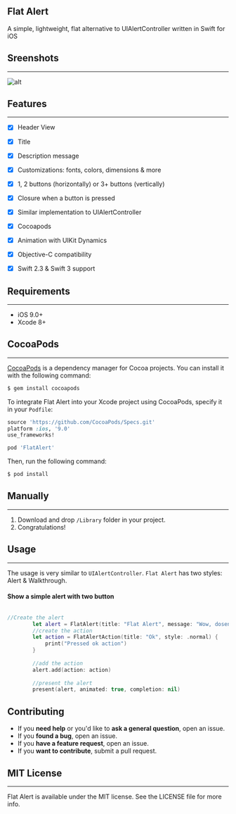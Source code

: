 ## Flat Alert
A simple, lightweight, flat alternative to UIAlertController written in Swift for iOS

## Sreenshots
----------------
![alt](http://i.imgur.com/4QSDh0P.png "http://i.imgur.com/LUR8Vec.png")

## Features
----------------

- [x] Header View
- [x] Title
- [x] Description message
- [x] Customizations: fonts, colors, dimensions & more
- [x] 1, 2 buttons (horizontally) or 3+ buttons (vertically)
- [x] Closure when a button is pressed
- [x] Similar implementation to UIAlertController
- [x] Cocoapods
- [x] Animation with UIKit Dynamics
- [x] Objective-C compatibility
- [x] Swift 2.3 & Swift 3 support


## Requirements
----------------

- iOS 9.0+
- Xcode 8+

## CocoaPods
----------------

[CocoaPods](http://cocoapods.org) is a dependency manager for Cocoa projects. You can install it with the following command:

```bash
$ gem install cocoapods
```

To integrate Flat Alert into your Xcode project using CocoaPods, specify it in your `Podfile`:


```ruby
source 'https://github.com/CocoaPods/Specs.git'
platform :ios, '9.0'
use_frameworks!

pod 'FlatAlert'
```

Then, run the following command:

```bash
$ pod install
```

## Manually
----------------
1. Download and drop ```/Library``` folder in your project.  
2. Congratulations!  

## Usage
----------------
The usage is very similar to `UIAlertController`.
`Flat Alert` has two styles: Alert & Walkthrough.

#### Show a simple alert with two button

```swift

//Create the alert
        let alert = FlatAlert(title: "Flat Alert", message: "Wow, dosen't this look amazing? I am completely astonished by this work that I must donate via PayPal immediately!", style: .alert)
        //create the action
        let action = FlatAlertAction(title: "Ok", style: .normal) { 
            print("Pressed ok action")
        }
        
        //add the action
        alert.add(action: action)
        
        //present the alert
        present(alert, animated: true, completion: nil)

```
## Contributing

- If you **need help** or you'd like to **ask a general question**, open an issue.
- If you **found a bug**, open an issue.
- If you **have a feature request**, open an issue.
- If you **want to contribute**, submit a pull request.

## MIT License
----------------
Flat Alert is available under the MIT license. See the LICENSE file for more info.
